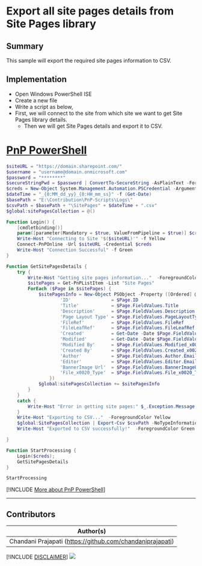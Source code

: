 

# Export all site pages details from Site Pages library

## Summary

This sample will export the required site pages information to CSV.

## Implementation

- Open Windows PowerShell ISE
- Create a new file
- Write a script as below,
- First, we will connect to the site from which site we want to get Site Pages library details.
    - Then we will get Site Pages details and export it to CSV.

# [PnP PowerShell](#tab/pnpps)
```powershell
$siteURL = "https://domain.sharepoint.com/"
$username = "username@domain.onmicrosoft.com"
$password = "********"
$secureStringPwd = $password | ConvertTo-SecureString -AsPlainText -Force 
$creds = New-Object System.Management.Automation.PSCredential -ArgumentList $username, $secureStringPwd
$dateTime = "_{0:MM_dd_yy}_{0:HH_mm_ss}" -f (Get-Date)
$basePath = "E:\Contribution\PnP-Scripts\Logs\"
$csvPath = $basePath + "\SitePages" + $dateTime + ".csv"
$global:sitePagesCollection = @()

Function Login() {
    [cmdletbinding()]
    param([parameter(Mandatory = $true, ValueFromPipeline = $true)] $creds)     
    Write-Host "Connecting to Site '$($siteURL)'" -f Yellow   
    Connect-PnPOnline -Url $siteURL -Credential $creds
    Write-Host "Connection Successful" -f Green 
}

Function GetSitePagesDetails {    
    try {
        Write-Host "Getting site pages information..."  -ForegroundColor Yellow 
        $sitePages = Get-PnPListItem -List "Site Pages"     
        ForEach ($Page in $sitePages) {
            $sitePagesInfo = New-Object PSObject -Property ([Ordered] @{
                    'ID'               = $Page.ID
                    'Title'            = $Page.FieldValues.Title
                    'Description'      = $Page.FieldValues.Description
                    'Page Layout Type' = $Page.FieldValues.PageLayoutType
                    'FileRef'          = $Page.FieldValues.FileRef  
                    'FileLeafRef'      = $Page.FieldValues.FileLeafRef      
                    'Created'          = Get-Date -Date $Page.FieldValues.Created_x0020_Date -Format "dddd MM/dd/yyyy HH:mm"
                    'Modified'         = Get-Date -Date $Page.FieldValues.Last_x0020_Modified -Format "dddd MM/dd/yyyy HH:mm"
                    'Modified By'      = $Page.FieldValues.Modified_x0020_By
                    'Created By'       = $Page.FieldValues.Created_x0020_By
                    'Author'           = $Page.FieldValues.Author.Email
                    'Editor'           = $Page.FieldValues.Editor.Email
                    'BannerImage Url'  = $Page.FieldValues.BannerImageUrl.Url   
                    'File_x0020_Type'  = $Page.FieldValues.File_x0020_Type   
                })
            $global:sitePagesCollection += $sitePagesInfo
        }
    }
    catch {
        Write-Host "Error in getting site pages:" $_.Exception.Message -ForegroundColor Red                 
    }
    Write-Host "Exporting to CSV..."  -ForegroundColor Yellow 
    $global:SitePagesCollection | Export-Csv $csvPath -NoTypeInformation -Append
    Write-Host "Exported to CSV successfully!"  -ForegroundColor Green	

}

Function StartProcessing {
    Login($creds);
    GetSitePagesDetails
}

StartProcessing
```
[!INCLUDE [More about PnP PowerShell](../../docfx/includes/MORE-PNPPS.md)]
***


## Contributors

| Author(s) |
|-----------|
| Chandani Prajapati (https://github.com/chandaniprajapati) |

[!INCLUDE [DISCLAIMER](../../docfx/includes/DISCLAIMER.md)]
<img src="https://m365-visitor-stats.azurewebsites.net/script-samples/scripts/spo-export-all-site-pages-details" aria-hidden="true" />
